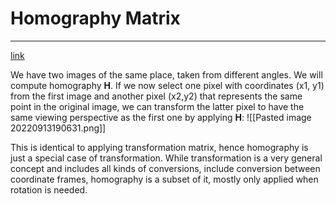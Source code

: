 # Homography Matrix
---
[link](https://math.stackexchange.com/questions/2388259/differences-between-homography-and-transformation-matrix)

We have two images of the same place, taken from different angles. We will compute homography **H**. If we now select one pixel with coordinates (x1, y1) from the first image and another pixel (x2,y2) that represents the same point in the original image, we can transform the latter pixel to have the same viewing perspective as the first one by applying **H**:
![[Pasted image 20220913190631.png]]

This is identical to applying transformation matrix, hence homography is just a special case of transformation. While transformation is a very general concept and includes all kinds of conversions, include conversion between coordinate frames, homography is a subset of it, mostly only applied when rotation is needed. 